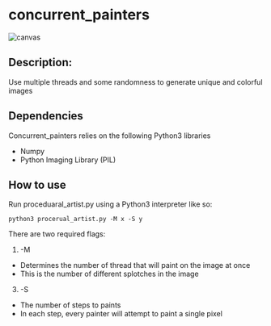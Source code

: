 # concurrent_painters
![canvas](https://github.com/hkomal01/concurrent_painters/assets/98800239/e364d84a-52db-4a52-a817-20196d79833c)
## Description:
Use multiple threads and some randomness to generate unique and colorful images
## Dependencies
Concurrent_painters relies on the following Python3 libraries
- Numpy
- Python Imaging Library (PIL)
## How to use
Run proceduaral_artist.py using a Python3 interpreter like so:
```console
python3 procerual_artist.py -M x -S y
```
There are two required flags:
1. -M
  - Determines the number of thread that will paint on the image at once
  - This is the number of different splotches in the image
3. -S
  - The number of steps to paints
  - In each step, every painter will attempt to paint a single pixel


